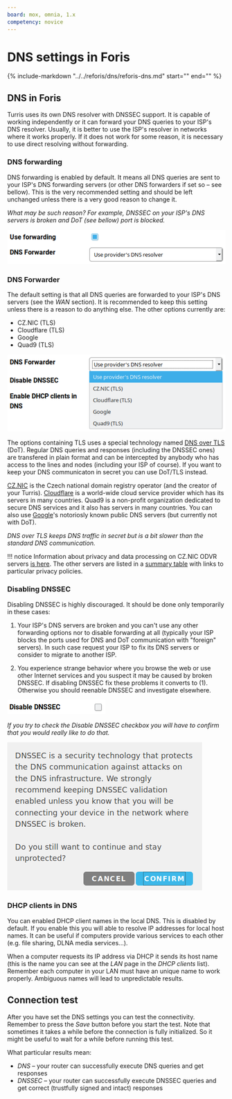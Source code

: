 ```yaml
---
board: mox, omnia, 1.x
competency: novice
---
```

# DNS settings in Foris

{%
  include-markdown "../../reforis/dns/reforis-dns.md"
  start="<!--what-is-dns-start-->"
  end="<!--what-is-dns-end-->"
%}


## DNS in Foris

Turris uses its own DNS resolver with DNSSEC support. It is capable of working independently or it can forward your
DNS queries to your ISP's DNS resolver. Usually, it is better to use the ISP's resolver in
networks where it works properly. If it does not work for some reason, it is necessary to use direct resolving
without forwarding.

### DNS forwarding

DNS forwarding is enabled by default. It means all DNS queries are sent to your ISP's DNS forwarding servers (or other
DNS forwarders if set so – see bellow). This is the very recommended setting and should be left unchanged unless
there is a very good reason to change it.

*What may be such reason? For example, DNSSEC on your ISP's DNS servers is broken and DoT (see bellow) port is blocked.*

![DNS forwarding](forward.png)

### DNS Forwarder

The default setting is that all DNS queries are forwarded to your ISP's DNS servers (see the _WAN_ section). It is
recommended to keep this setting unless there is a reason to do anything else. The other options currently are:

* CZ.NIC (TLS)
* Cloudflare (TLS)
* Google
* Quad9 (TLS)

![DNS forwarder](forwarder.png)

The options containing TLS uses a special technology named [DNS over TLS](https://en.wikipedia.org/wiki/DNS_over_TLS)
(DoT). Regular DNS queries and responses (including the DNSSEC ones) are transfered in plain format and can be
intercepted by anybody who has access to the lines and nodes (including your ISP of course). If you want to keep your
DNS communicaton in secret you can use DoT/TLS instead.

[CZ.NIC](https://www.nic.cz/) is the Czech national domain registry operator (and the creator of your Turris).
[Cloudflare](https://en.wikipedia.org/wiki/Cloudflare) is a world-wide cloud service provider which has its servers
in many countries. Quad9 is a non-profit organization dedicated to secure DNS services and it also has servers in
many countries. You can also use [Google](https://en.wikipedia.org/wiki/Google_Public_DNS)'s notoriosly known
public DNS servers (but currently not with DoT).

*DNS over TLS keeps DNS traffic in secret but is a bit slower than the standard DNS communication.*

!!! notice
    Information about privacy and data processing on CZ.NIC ODVR servers
    [is here](https://www.nic.cz/odvr/). The other servers are listed in
    a [summary table](https://dnsprivacy.org/wiki/display/DP/DNS+Privacy+Public+Resolvers)
    with links to particular privacy policies.

### Disabling DNSSEC

Disabling DNSSEC is highly discouraged. It should be done only temporarily in these cases:

1. Your ISP's DNS servers are broken and you can't use any other forwarding options nor to disable forwarding
  at all (typically your ISP blocks the ports used for DNS and DoT communication with "foreign" servers).
  In such case request your ISP to fix its DNS servers or consider to migrate to another ISP.

2. You experience strange behavior where you browse the web or use other Internet services and you suspect it may
  be caused by broken DNSSEC. If disabling DNSSEC fix these problems it converts to (1). Otherwise you should
  reenable DNSSEC and investigate elsewhere.

![Disable DNSSEC](disable-dnssec.png)

*If you try to check the Disable DNSSEC checkbox you will have to confirm that you would really like to do that.*

![DNSSEC disable warning](dnssec-warn.png)

### DHCP clients in DNS

You can enabled DHCP client names in the local DNS. This is disabled by default. If you enable this you will able to
resolve IP addresses for local host names. It can be useful if computers provide various services to each other
(e.g. file sharing, DLNA media services...).

When a computer requests its IP address via DHCP it sends its host name (this is the name you can see at the _LAN_
page in the _DHCP clients_ list). Remember each computer in your LAN must have an unique name to work properly.
Ambiguous names will lead to unpredictable results.

## Connection test

After you have set the DNS settings you can test the connectivity. Remember to press the _Save_ button before
you start the test. Note that sometimes it takes a while before the connection is fully initialized. So it might be
useful to wait for a while before running this test.

What particular results mean:

* _DNS_ – your router can successfully execute DNS queries and get responses
* _DNSSEC_ – your router can successfully execute DNSSEC queries and get correct (trustfully signed and intact)
  responses

